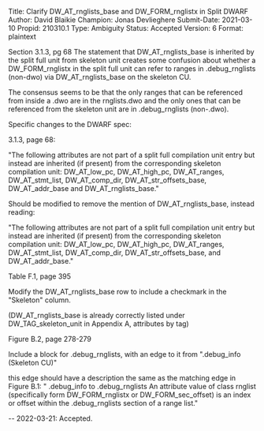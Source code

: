 Title:       Clarify DW_AT_rnglists_base and DW_FORM_rnglistx in Split DWARF
Author:      David Blaikie
Champion:    Jonas Devlieghere
Submit-Date: 2021-03-10
Propid:      210310.1
Type:        Ambiguity
Status:      Accepted
Version:     6
Format:      plaintext

Section 3.1.3, pg 68
The statement that DW_AT_rnglists_base is inherited by the split full unit from 
skeleton unit creates some confusion about whether a DW_FORM_rnglistx in the split 
full unit can refer to ranges in .debug_rnglists (non-dwo) via DW_AT_rnglists_base 
on the skeleton CU.

The consensus seems to be that the only ranges that can be referenced from inside
a .dwo are in the rnglists.dwo and the only ones that can be referenced from the
skeleton unit are in .debug_rnglists (non-.dwo).

Specific changes to the DWARF spec:

3.1.3, page 68:

"The following attributes are not part of a split full compilation unit entry but 
instead are inherited (if present) from the corresponding skeleton compilation unit:
 DW_AT_low_pc, DW_AT_high_pc, DW_AT_ranges, DW_AT_stmt_list, DW_AT_comp_dir, 
DW_AT_str_offsets_base, DW_AT_addr_base and DW_AT_rnglists_base."

Should be modified to remove the mention of DW_AT_rnglists_base, instead reading:

  "The following attributes are not part of a split full compilation unit entry 
but instead are inherited (if present) from the corresponding skeleton compilation 
unit: DW_AT_low_pc, DW_AT_high_pc, DW_AT_ranges, DW_AT_stmt_list, DW_AT_comp_dir, 
DW_AT_str_offsets_base, and DW_AT_addr_base."

Table F.1, page 395

  Modify the DW_AT_rnglists_base row to include a checkmark in the "Skeleton" column.

(DW_AT_rnglists_base is already correctly listed under DW_TAG_skeleton_unit in 
Appendix A, attributes by tag)

Figure B.2, page 278-279

  Include a block for .debug_rnglists, with an edge to it from ".debug_info 
  (Skeleton CU)"

  this edge should have a description the same as the matching edge in Figure B.1:
    " .debug_info to .debug_rnglists 
      An attribute value of class rnglist (specifically form DW_FORM_rnglistx or
  DW_FORM_sec_offset) is an index or offset within the .debug_rnglists section of 
  a range list."



-- 
2022-03-21:  Accepted.
